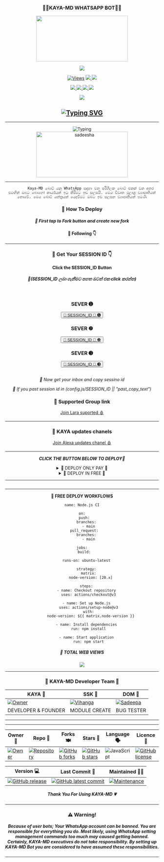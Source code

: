 <div align="center">
	<h3>👧🏻KAYA-MD WHATSAPP BOT👧🏻</h3>
<img src="https://i.ibb.co/7v2y5Pg/dacd47de2cf1a5ac.jpg" width="300" height="150">
</div>
<p align="center">
  <a href="https://github.com/Kaya2005/KAYA_MD-BOT">
    <img src="https://img.shields.io/docker/pulls/blackamda/queenamdi?style=flat-square&label=Docker+Pulls">
  </a>
</p>

<p align="center">

  <a href="https://github.com/Kaya2005/KAYA_MD-BOT">
    <img src="https://hits.seeyoufarm.com/api/count/incr/badge.svg?url=https%3A%2F%2Fgithub.com%2Fsadiyamin%2FLara-MD&count_bg=%2379C83D&title_bg=%23555555&icon=gitpod.svg&icon_color=%23E7E7E7&title=Views&edge_flat=false" alt="Views"/></a>
  
  </a>
  <a href="https://github.com/Kaya2005/KAYA_MD-BOT/fork">
    <img src="https://img.shields.io/github/forks/Kaya2005/KAYA_MD-BOT?label=Fork&style=social">
    
  </a>
  <a href="https://github.com/Kaya2005/KAYA_MD-BOT/stargazers">
    <img src="https://img.shields.io/github/stars/Kaya2005/KAYA_MD-BOT?style=social">
  </a>
</p>

<p align="center">
  <a href="https://github.com/Kaya2005/KAYA_MD-BOT">
    <img src="https://img.shields.io/github/repo-size/Kaya2005/KAYA_MD-BOT?color=purple&label=Repo%20Size&style=plastic">

  </a>
  <a href="https://github.com/Kaya2005/KAYA_MD-BOT">
    <img src="https://img.shields.io/github/license/Kaya2005/KAYA_MD-BOT?color=purple&label=License&style=plastic">

  </a>
  <a href="https://github.com/Kaya2005/KAYA_MD-BOT">
    <img src="https://img.shields.io/github/languages/top/Kaya2005/KAYA_MD-BOT?color=purple&label=Javascript&style=plastic">

  </a>
  <a href="https://github.com/Kaya2005/KAYA_MD-BOT">
    <img src="https://img.shields.io/static/v1?label=Author&message=sadiya%20min&color=purple&style=plastic">

  </a>
  </p>
 <p align="center">
  <a href="https://wa.me/243823661981">
    <img src="https://img.shields.io/badge/Contact%20Me%20On%20Whatsapp-kaya%20MD%20BOT-purple&style=plastic">

  </a>
</p>
<div align="center">
</p>
	
## [![Typing SVG](https://readme-typing-svg.herokuapp.com?font=Rockstar-ExtraBold&color=F00&lines=HELLO+IM+SADDESHA+KAYA+MD+DEVELOPER)](https://git.io/typing-svg)

<hr>
<img src="https://readme-typing-svg.herokuapp.com?size=33&width=1000&lines=Welcome+To+kaya-MD...;Created+by+Herve...;World+Best+Whatsapp+User+Bot...;Simple+Java+Script+Bot...;Simple+And+Fast+Deploy...;Thank+You+For+Using+Kaya-MD..."
            alt="Typing">

<div align="center">
	<img src="https://moe-counter.glitch.me/get/@Anya_v2-Md?theme=gelbooru" width="300" height="150" alt="sadeesha">
</div>

<hr>

			Kaya-MD බොට් යනු WhatsApp සඳහා වන පරිශීලක බොට් එකක් වන අතර එමඟින් ඔබට බොහෝ කාර්යයන් ඉටු කිරීමට ඉඩ සලසයි. මෙය විවෘත මූලාශ්‍ර ව්‍යාපෘතියක් නොවේ. මෙය බොට් යන්ත්‍රයක් යෙදවීමට ඔබට ඉඩ සලසන ව්‍යාපෘතියක් පමණි
       
<h3>🍃 How To Deploy </h3>

<h5>🍃 First tap to Fork button and create new fork</h5>

<h4>🍃 Following 👇</h4>
<hr>	
<h3>🍃 Get Your SESSION ID 👇</h3> 
<h4>Click the SESSION_ID Button</h4>
<h5>🍃(SESSION_ID ලබා ගැනීමට පහත බටන් එක click කරන්න)</h5> 
<br>
<h3>SEVER ➊</h3>
<div align="center">
<button><tr><a href="https://webpair-mega-jx81.onrender.com">🍃 SESSION_ID 🍃 ➊</a></tr></button>
<br>
<h3>SEVER ❷</h3>
<div align="center">
<button><tr><a href="https://webpair-mega-jx81.onrender.com">🍃 SESSION_ID 🍃 ❷</a></tr></button>
<br>
<h3>SEVER ➌</h3>
<div align="center">
<button><tr><a href="https://webpair-mega-jx81.onrender.com">🍃 SESSION_ID 🍃 ➌</a></tr></button>
</div>
<br>

*🍃 Now get your inbox and copy sessino id*

*🍃 If you past session id in (config.js/SESSION_ID || "past_copy_text")*

<h3>🍃 Supported Group link </h3>
<a href="https://chat.whatsapp.com/DoMh6jWjly2ErwVppmCGZo">Join Lara suported 🩸</a>
<hr>
<h3>🍃 KAYA updates chanels </h3>
<a href="https://whatsapp.com/channel/0029VaiPkRPLY6d0qEX50e2k">Join Alexa updates chanel 🩸</a>
<hr>

***CLICK THE BUTTON BELOW TO DEPLOY🍃***

 <details close>
<summary>🍃 DEPLOY ONLY PAY 🍃</summary>
	 
--------	 
1.  #### DEPLOY IN HEROKU 

[![Deploy](https://www.herokucdn.com/deploy/button.svg)](https://dashboard.heroku.com/new-app?template=https://github.com/sadiyamin/Lara-MD)

--------
2.  #### DEPLOY IN REPLIT

   <a href='https://repl.it/github/sadiyamin/Lara-MD' target="_blank"><img alt='DEPLOY' src='https://img.shields.io/badge/-REPLIT-orange?style=for-the-badge&logo=replit&logoColor=white'/></a>

--------
3.  #### DEPLOY IN KOYEB

<a href='https://app.koyeb.com/auth/signin' target="_blank"><img alt='DEPLOY' src='https://img.shields.io/badge/-KOYEB-blue?style=for-the-badge&logo=koyeb&logoColor=white'/></a>

--------
4.  #### DEPLOY IN GLITCH

<a href='https://glitch.com/signup' target="_blank"><img alt='DEPLOY' src='https://img.shields.io/badge/GLITCH-h?color=pink&style=for-the-badge&logo=glitch'/></a></p>

--------

5.  #### DEPLOY TO CODESPACE

<a href='https://github.com/codespaces/new' target="_blank"><img alt='DEPLOY' src='https://img.shields.io/badge/CODESPACE-h?color=navy&style=for-the-badge&logo=visualstudiocode'/></a></p>

--------

6. #### DEPLOY TO RENDER

<a href='https://dashboard.render.com' target="_blank"><img alt='DEPLOY' src='https://img.shields.io/badge/RENDER-h?color=maroon&style=for-the-badge&logo=render'/></a></p>

--------
7. #### DEPLOY TO RAILWAY

<a href='https://railway.app/new' target="_blank"><img alt='DEPLOY' src='https://img.shields.io/badge/RAILWAY-h?color=black&style=for-the-badge&logo=railway'/></a></p>

--------
</details>
<details close>
<summary>🍃 DEPLOY IN FREE 🍃</summary>

<h5>🍃 Deploy Free Koyeb👇</h5>
<a href="http://koyeb.com" ><img src="https://i.ibb.co/t4KftP0/images.png width="50" height="25"></a>
<hr>
<h5>🍃 Deploy Free Workflows 👇</h5>

```
name: Node.js CI

on:
  push:
    branches:
      - main
  pull_request:
    branches:
      - main

jobs:
  build:

    runs-on: ubuntu-latest

    strategy:
      matrix:
        node-version: [20.x]

    steps:
    - name: Checkout repository
      uses: actions/checkout@v3

    - name: Set up Node.js
      uses: actions/setup-node@v3
      with:
        node-version: ${{ matrix.node-version }}

    - name: Install dependencies
      run: npm install

    - name: Start application
      run: npm start
```	
</details>
<hr>
<img src="http://readme-typing-svg.herokuapp.com?color=d1fa02&center=true&vCenter=true&multiline=false&lines=Created+By+Sadeesha_Min" alt="">
<hr>

**🍃 FREE DEPLOY WORKFLOWS**
```
name: Node.js CI

on:
  push:
    branches:
      - main
  pull_request:
    branches:
      - main

jobs:
  build:

    runs-on: ubuntu-latest

    strategy:
      matrix:
        node-version: [20.x]

    steps:
    - name: Checkout repository
      uses: actions/checkout@v3

    - name: Set up Node.js
      uses: actions/setup-node@v3
      with:
        node-version: ${{ matrix.node-version }}

    - name: Install dependencies
      run: npm install

    - name: Start application
      run: npm start
```


<h5>🍃 TOTAL WEB VIEWS</h5>
<img src="https://profile-counter.glitch.me/Sadeesha/count.svg" center>

<hr>

<div align="center">
<h3>🍃 KAYA-MD Developer Team 👤</h3>

| KAYA 👤              | SSK 👤              | DOM 👤            |
|---------------------|---------------------|---------------------|
[![Owner](https://i.ibb.co/fG8y6T3/e4553a4a44a8c4c6.jpg)](https://github.com/sadiyamin/Alexa/) | [![Vihanga](https://i.ibb.co/fG8y6T3/e4553a4a44a8c4c6.jpg)](https://github.com/sadiyamin/Alexa) | [![Sadeepa](https://i.ibb.co/c23w9Tz/2aaa8526ffe41d36.jpg)](https://github.com/sadiyamin/Alexa/) |
| DEVELOPER & FOUNDER | MODULE CREATE | BUG TESTER |
</div>
<hr>

<hr>

<div align="center">
    
| Owner 👤             | Repo 🤖              | Forks 🍽️             | Stars 🌟            | Language 🗣️        | Licence 🪪              
|----------------------|----------------------|----------------------|---------------------|---------------------|---------------------|
| [![Owner](https://img.shields.io/badge/Author-sSadeesha-red.svg)](https://github.com/sadiyamin/Alexa/) | [![Repository](https://img.shields.io/badge/Repo-Alexa-red.svg)](https://github.com/sadiyamin/Alexa) | [![GitHub forks](https://badgen.net/github/forks/sadiyamin/Alexa/)](https://GitHub.com/sadiyamin/Alexa/network/) | [![GitHub stars](https://badgen.net/github/stars/sadiyamin/Alexa)](https://GitHub.com/sadiyamin/Alexa/stargazers/) | ![JavaScript](https://img.shields.io/badge/javascript-%23323330.svg?style=for-the-badge&logo=javascript&logoColor=%23F7DF1E) | [![GitHub license](https://img.shields.io/github/license/PikaBotz/anya_v2-md.svg)](https://github.com/sadiyamin/Alexa/blob/master/LICENSE) 

| Version 💻              | Last Commit 💫              | Maintained 🤌🏻             |
|---------------------|---------------------|---------------------|
| [![GitHub release](https://img.shields.io/github/release/sadiyamin/Alexa.svg)](https://GitHub.com/sadiyamin/Alexa/releases/) | [![GitHub latest commit](https://badgen.net/github/last-commit/sadiyamin/Alexa)](https://GitHub.com/sadiyamin/Alexa/commit/) | [![Maintenance](https://img.shields.io/badge/maintained%3F-yes-green.svg)](https://GitHub.com/sadiyamin/Alexa/graphs/commit-activity) |


</div>

<h5>Thank You For Using KAYA-MD 💗</h5>

<hr>

<h3>⚠️ Warning!</h3>

<h5>Because of user bots; Your WhatsApp account can be banned. You are responsible for everything you do. Most likely, using WhatsApp setting management commands too much may caused getting banned. Certainly, KAYA-MD executives do not take responsibility. By setting up KAYA-MD Bot you are considered to have assumed these responsibilities.</h5>
<hr>

